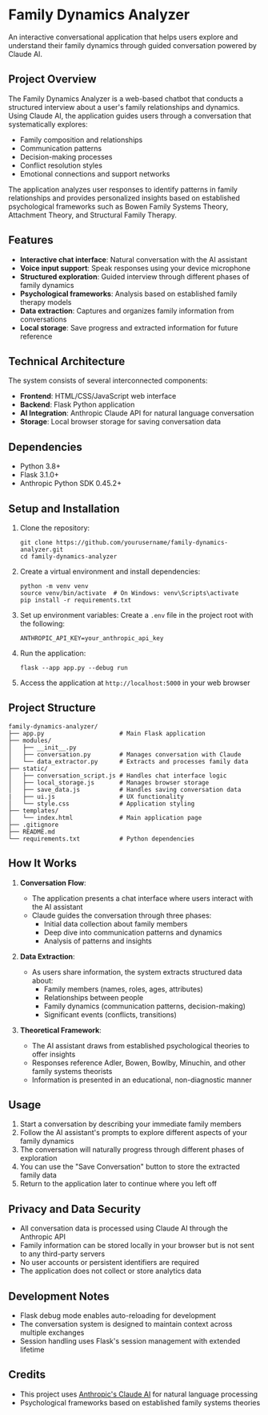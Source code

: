 # Family Dynamics Analyzer

An interactive conversational application that helps users explore and understand their family dynamics through guided conversation powered by Claude AI.

## Project Overview

The Family Dynamics Analyzer is a web-based chatbot that conducts a structured interview about a user's family relationships and dynamics. Using Claude AI, the application guides users through a conversation that systematically explores:

- Family composition and relationships
- Communication patterns
- Decision-making processes
- Conflict resolution styles
- Emotional connections and support networks

The application analyzes user responses to identify patterns in family relationships and provides personalized insights based on established psychological frameworks such as Bowen Family Systems Theory, Attachment Theory, and Structural Family Therapy.

## Features

- **Interactive chat interface**: Natural conversation with the AI assistant
- **Voice input support**: Speak responses using your device microphone
- **Structured exploration**: Guided interview through different phases of family dynamics
- **Psychological frameworks**: Analysis based on established family therapy models
- **Data extraction**: Captures and organizes family information from conversations
- **Local storage**: Save progress and extracted information for future reference

## Technical Architecture

The system consists of several interconnected components:

- **Frontend**: HTML/CSS/JavaScript web interface
- **Backend**: Flask Python application
- **AI Integration**: Anthropic Claude API for natural language conversation
- **Storage**: Local browser storage for saving conversation data

## Dependencies

- Python 3.8+
- Flask 3.1.0+
- Anthropic Python SDK 0.45.2+

## Setup and Installation

1. Clone the repository:
   ```
   git clone https://github.com/yourusername/family-dynamics-analyzer.git
   cd family-dynamics-analyzer
   ```

2. Create a virtual environment and install dependencies:
   ```
   python -m venv venv
   source venv/bin/activate  # On Windows: venv\Scripts\activate
   pip install -r requirements.txt
   ```

3. Set up environment variables:
   Create a `.env` file in the project root with the following:
   ```
   ANTHROPIC_API_KEY=your_anthropic_api_key
   ```

4. Run the application:
   ```
   flask --app app.py --debug run
   ```

5. Access the application at `http://localhost:5000` in your web browser

## Project Structure

```
family-dynamics-analyzer/
├── app.py                     # Main Flask application
├── modules/
│   ├── __init__.py
│   ├── conversation.py        # Manages conversation with Claude
│   └── data_extractor.py      # Extracts and processes family data
├── static/
│   ├── conversation_script.js # Handles chat interface logic
│   ├── local_storage.js       # Manages browser storage
│   ├── save_data.js           # Handles saving conversation data
|   ├── ui.js                  # UX functionality
│   └── style.css              # Application styling
├── templates/
│   └── index.html             # Main application page
├── .gitignore
├── README.md
└── requirements.txt           # Python dependencies
```

## How It Works

1. **Conversation Flow**:
   - The application presents a chat interface where users interact with the AI assistant
   - Claude guides the conversation through three phases:
     - Initial data collection about family members
     - Deep dive into communication patterns and dynamics
     - Analysis of patterns and insights

2. **Data Extraction**:
   - As users share information, the system extracts structured data about:
     - Family members (names, roles, ages, attributes)
     - Relationships between people
     - Family dynamics (communication patterns, decision-making)
     - Significant events (conflicts, transitions)

3. **Theoretical Framework**:
   - The AI assistant draws from established psychological theories to offer insights
   - Responses reference Adler, Bowen, Bowlby, Minuchin, and other family systems theorists
   - Information is presented in an educational, non-diagnostic manner

## Usage
1. Start a conversation by describing your immediate family members
2. Follow the AI assistant's prompts to explore different aspects of your family dynamics
3. The conversation will naturally progress through different phases of exploration
4. You can use the "Save Conversation" button to store the extracted family data
5. Return to the application later to continue where you left off


## Privacy and Data Security
- All conversation data is processed using Claude AI through the Anthropic API
- Family information can be stored locally in your browser but is not sent to any third-party servers
- No user accounts or persistent identifiers are required
- The application does not collect or store analytics data

## Development Notes
- Flask debug mode enables auto-reloading for development
- The conversation system is designed to maintain context across multiple exchanges
- Session handling uses Flask's session management with extended lifetime

## Credits

- This project uses [Anthropic's Claude AI](https://www.anthropic.com/) for natural language processing
- Psychological frameworks based on established family systems theories
